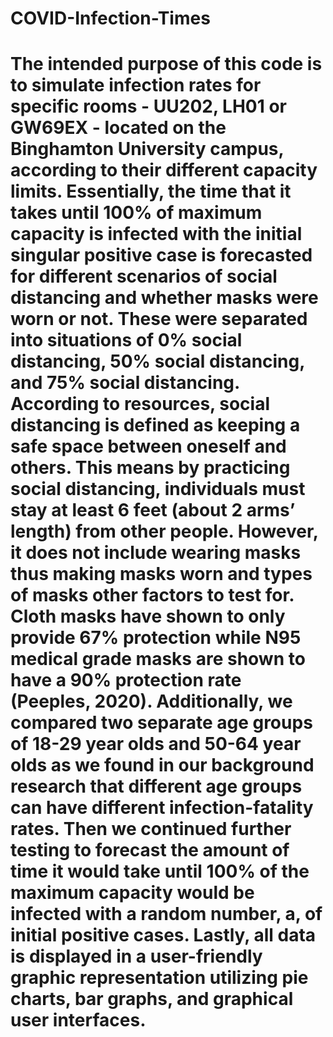 # COVID-Infection-Times
# The intended purpose of this code is to simulate infection rates for specific rooms -  UU202, LH01 or GW69EX - located on the Binghamton University campus, according to their different capacity limits. Essentially, the time that it takes until 100% of maximum capacity is infected with the initial singular positive case is forecasted for different scenarios of social distancing and whether masks were worn or not. These were separated into situations of 0% social distancing, 50% social distancing, and 75% social distancing. According to resources, social distancing is defined as keeping a safe space between oneself and others. This means by practicing social distancing, individuals must stay at least 6 feet (about 2 arms’ length) from other people. However, it does not include wearing masks thus making masks worn and types of masks other factors to test for. Cloth masks have shown to only provide 67% protection while N95 medical grade masks are shown to have a 90% protection rate (Peeples, 2020). Additionally, we compared two separate age groups of 18-29 year olds and 50-64 year olds as we found in our background research that different age groups can have different infection-fatality rates. Then we continued further testing to forecast the amount of time it would take until 100% of the maximum capacity would be infected with a random number, a, of initial positive cases. Lastly, all data is displayed in a user-friendly graphic representation utilizing pie charts, bar graphs, and graphical user interfaces.
